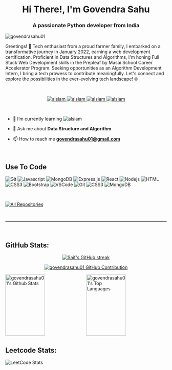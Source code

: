 <h1 align="center">Hi There!, I'm Govendra Sahu</h1>
<h3 align="center">A passionate Python developer from India</h3>

<p align="left"> <img src="https://komarev.com/ghpvc/?username=govendrasahu01&label=Profile%20views&color=0e75b6&style=flat" alt="govendrasahu01" /> </p>



Greetings! 🌟 Tech enthusiast from a proud farmer family, I embarked on a transformative journey in January 2022, earning a web development certification. Proficient in Data Structures and Algorithms, I'm honing Full Stack Web Development skills in the Prepleaf by Masai School Career Accelerator Program. Seeking opportunities as an Algorithm Development Intern, I bring a tech prowess to contribute meaningfully. Let's connect and explore the possibilities in the ever-evolving tech landscape! 🌐

<br>

<p align="center">
 <a href="https://govendrasahu01.github.io" target="blank">
  <img src="https://img.shields.io/badge/Portfolio-DC143C?style=for-the-badge&logo=medium&logoColor=white" alt="alsiam" />
 </a>
 <a href="https://linkedin.com/in/govendrasahu01" target="_blank">
  <img src="https://img.shields.io/badge/LinkedIn-0077B5?style=for-the-badge&logo=linkedin&logoColor=white" alt="alsiam"/>
 </a>
 <a href="https://leetcode.com/govendrasahu01/" target="_blank">
  <img src="https://img.shields.io/badge/Leetcode-20BEFF?&style=for-the-badge&logo=Leetcode&logoColor=white" alt="alsiam"  />
  </a> 
 <a href="https://instagram.com/govendrasahu01" target="_blank">
  <img src="https://img.shields.io/badge/Instagram-fe4164?style=for-the-badge&logo=instagram&logoColor=white" alt="alsiam" />
 </a> 
</p>
<br />

- 🌱 I’m currently learning <img src="https://img.shields.io/badge/MERN stack-fe4164?style=for-the-badge&logo=react&logoColor=white" alt="alsiam" />

- 💬 Ask me about **Data Structure and Algorithm**

- 📫 How to reach me <a href="mailto: govendrashau01@gamil.com" target="blank"> **govendrasahu01@gmail.com**</a>

<br>

## Use To Code

![Git](https://img.shields.io/badge/Python-F05032?style=for-the-badge&logo=python&logoColor=white)
![Javascript](https://img.shields.io/badge/Javascript-F0DB4F?style=for-the-badge&labelColor=black&logo=javascript&logoColor=F0DB4F)
![MongoDB](https://img.shields.io/badge/MongoDB-4EA94B?style=for-the-badge&logo=mongodb&logoColor=white)
![Express.js](https://img.shields.io/badge/Express.js-000000?style=for-the-badge&logo=express&logoColor=white)
![React](https://img.shields.io/badge/-React-61DBFB?style=for-the-badge&labelColor=black&logo=react&logoColor=61DBFB)
![Nodejs](https://img.shields.io/badge/Nodejs-3C873A?style=for-the-badge&labelColor=black&logo=node.js&logoColor=3C873A)
![HTML](https://img.shields.io/badge/HTML5-E34F26?style=for-the-badge&logo=html5&logoColor=white)
![CSS3](https://img.shields.io/badge/CSS3-1572B6?style=for-the-badge&logo=css3&logoColor=white)
![Bootstrap](https://img.shields.io/badge/Bootstrap-563D7C?style=for-the-badge&logo=bootstrap&logoColor=white)
![VSCode](https://img.shields.io/badge/Visual_Studio-0078d7?style=for-the-badge&logo=visual%20studio&logoColor=white)
![Git](https://img.shields.io/badge/Git-F05032?style=for-the-badge&logo=git&logoColor=white)
![CSS3](https://img.shields.io/badge/PHP-1572B6?style=for-the-badge&logo=php&logoColor=white)
![MongoDB](https://img.shields.io/badge/mysql-563D7C?style=for-the-badge&logo=mysql&logoColor=white)

<br/>

<p align="left">
  <a href="https://github.com/govendrasahu01?tab=repositories" target="_blank"><img alt="All Repositories" title="All Repositories" src="https://img.shields.io/badge/-All%20Repositories-2962FF?style=for-the-badge&logo=koding&logoColor=white"/></a>
</p>

<br/>
<hr/>
<br/>

## GitHub Stats:
<p align="center">
  <a href="https://github.com/govendrasahu01">
    <img src="https://github-readme-streak-stats.herokuapp.com/?user=govendrasahu01&theme=radical&border=7F3FBF&background=0D1117" alt="Saif's GitHub streak"/>
  </a>
</p>

<p align="center">
  <a href="https://github.com/govendrasahu01">
    <img src="https://github-profile-summary-cards.vercel.app/api/cards/profile-details?username=govendrasahu01&theme=radical" alt="govendrasahu01 GitHub Contribution"/>
  </a>
</p>

<a> 
    <a href="https://github.com/govendrasahu01"><img alt="govendrasahu01's Github Stats" src="https://denvercoder1-github-readme-stats.vercel.app/api?username=govendrasahu01&show_icons=true&count_private=true&theme=react&border_color=7F3FBF&bg_color=0D1117&title_color=F85D7F&icon_color=F8D866" height="192px" width="49.5%"/></a>
  <a href="https://github.com/govendrasahu01"><img alt="govendrasahu01's Top Languages" src="https://denvercoder1-github-readme-stats.vercel.app/api/top-langs/?username=govendrasahu01&langs_count=8&layout=compact&theme=react&border_color=7F3FBF&bg_color=0D1117&title_color=F85D7F&icon_color=F8D866" height="192px" width="49.5%"/></a>
  <br/>
</a>

## Leetcode Stats:

![LeetCode Stats](https://leetcode.card.workers.dev/govendrasahu01?theme=dark&font=baloo&extension=null)
